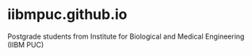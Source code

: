 # iibmpuc.github.io
Postgrade students from Institute for Biological and Medical Engineering (IIBM PUC)

